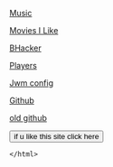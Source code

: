 [Music](https://music.youtube.com/channel/UCm3j63uK8LV3R7O0nvPiGNA)

[Movies I Like](https://gusmeadows.github.io/mvilike)

[BHacker](https://gusmeadows.github.io/bhacker)

[Players](https://gusmeadows.github.io/playerjs)

[Jwm config](https://gusmeadows.github.io/jwm)

[Github](https://github.com/gusmeadows)

[old github](https://github.com/olderaccount)

<html>
    
<button onclick="clicked()">if u like this site click here</button>

<script>
function clicked() {
    var xhr = new XMLHttpRequest();
    xhr.open("GET", "https://gusmeadows.github.io/meromyosin/awesomeclick");
    xhr.responseType = "json";
    xhr.onload = function() {
        alert(`${this.response.value} like this`);
    }
    xhr.send();
}
</script>
    
    </html>
